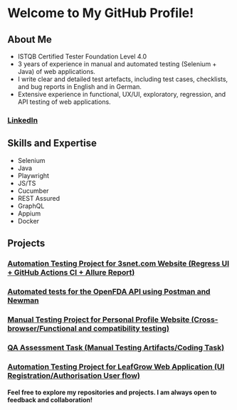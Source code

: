 # Welcome to My GitHub Profile!
## About Me
- ISTQB Certified Tester Foundation Level 4.0
- 3 years of experience in manual and automated testing (Selenium + Java) of web applications.
- I write clear and detailed test artefacts, including test cases, checklists, and bug reports in English and in German.
- Extensive experience in functional, UX/UI, exploratory, regression, and API testing of web applications.

### [LinkedIn](https://www.linkedin.com/in/evgeniya-turtschina/)

## Skills and Expertise
- Selenium
- Java
- Playwright                        
- JS/TS
- Cucumber
- REST Assured                                   
- GraphQL
- Appium
- Docker

## Projects
### [Automation Testing Project for 3snet.com Website (Regress UI + GitHub Actions CI + Allure Report)](https://github.com/EvaTurtschin/3snetCO_QA_Automation_Framework.git)

### [Automated tests for the OpenFDA API using Postman and Newman](https://github.com/EvaTurtschin/OpenFDA_API_Tests_Postman.git)

### [Manual Testing Project for Personal Profile Website (Cross-browser/Functional and compatibility testing)](https://github.com/EvaTurtschin/QA_Manual-Testing-Project_Depilation-Hamburg.git)

### [QA Assessment Task (Manual Testing Artifacts/Coding Task)](https://github.com/EvaTurtschin/QA_Test_Assessment_Task.git)

### [Automation Testing Project for LeafGrow Web Application (UI Registration/Authorisation User flow)](https://github.com/EvaTurtschin/LeafGrow_QA_TestingProject.git)

#### Feel free to explore my repositories and projects. I am always open to feedback and collaboration!
